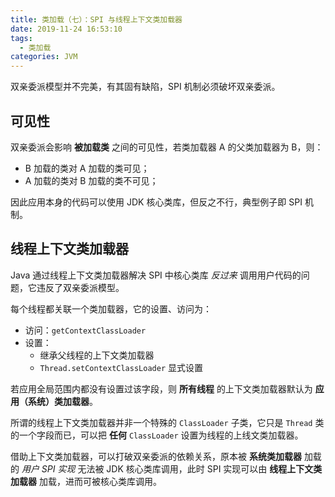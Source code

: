 ```yaml
---
title: 类加载（七）：SPI 与线程上下文类加载器
date: 2019-11-24 16:53:10
tags:
  - 类加载
categories: JVM
---
```


双亲委派模型并不完美，有其固有缺陷，SPI 机制必须破坏双亲委派。

<!-- more -->

## 可见性

双亲委派会影响 **被加载类** 之间的可见性，若类加载器 A 的父类加载器为 B，则：

* B 加载的类对 A 加载的类可见；
* A 加载的类对 B 加载的类不可见；

因此应用本身的代码可以使用 JDK 核心类库，但反之不行，典型例子即 SPI 机制。

## 线程上下文类加载器

Java 通过线程上下文类加载器解决 SPI 中核心类库 *反过来* 调用用户代码的问题，它违反了双亲委派模型。

每个线程都关联一个类加载器，它的设置、访问为：

* 访问：`getContextClassLoader`
* 设置：
  * 继承父线程的上下文类加载器
  * `Thread.setContextClassLoader` 显式设置
  

若应用全局范围内都没有设置过该字段，则 **所有线程** 的上下文类加载器默认为 **应用（系统）类加载器**。

所谓的线程上下文类加载器并非一个特殊的 `ClassLoader` 子类，它只是 `Thread` 类的一个字段而已，可以把 **任何** `ClassLoader` 设置为线程的上线文类加载器。

借助上下文类加载器，可以打破双亲委派的依赖关系，原本被 **系统类加载器** 加载的 *用户 SPI 实现* 无法被 JDK 核心类库调用，此时 SPI 实现可以由 **线程上下文类加载器** 加载，进而可被核心类库调用。
